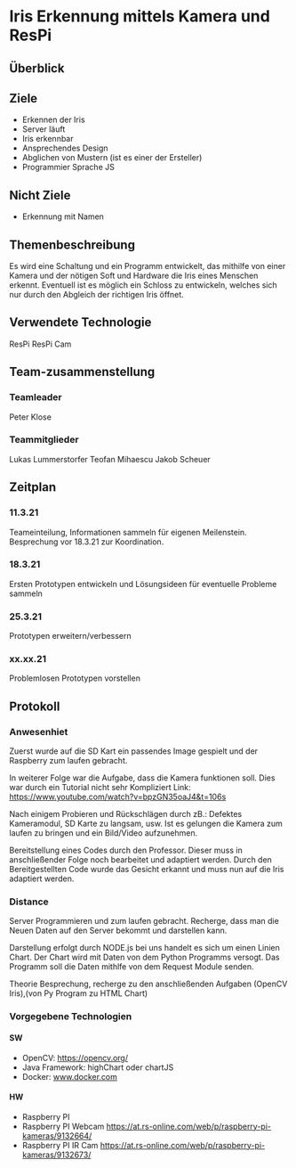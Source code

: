 # Iris Erkennung mittels Kamera und ResPi

## Überblick
### 

## Ziele
* Erkennen der Iris
* Server läuft
* Iris erkennbar
* Ansprechendes Design
* Abglichen von Mustern (ist es einer der Ersteller)
* Programmier Sprache JS

## Nicht Ziele
* Erkennung mit Namen

## Themenbeschreibung
  Es wird eine Schaltung und ein Programm entwickelt, das mithilfe von einer Kamera und der nötigen Soft und Hardware die Iris eines Menschen erkennt.
  Eventuell ist es möglich ein Schloss zu entwickeln, welches sich nur durch den Abgleich der richtigen Iris öffnet.

## Verwendete Technologie
  ResPi
  ResPi Cam
  
## Team-zusammenstellung
### Teamleader
  Peter Klose
### Teammitglieder
  Lukas Lummerstorfer
  Teofan Mihaescu
  Jakob Scheuer
  
## Zeitplan
### 11.3.21
  Teameinteilung, Informationen sammeln für eigenen Meilenstein.
  Besprechung vor 18.3.21 zur Koordination.
### 18.3.21
  Ersten Prototypen entwickeln und Lösungsideen für eventuelle Probleme         sammeln
### 25.3.21
  Prototypen erweitern/verbessern
### xx.xx.21
  Problemlosen Prototypen vorstellen
  
## Protokoll
### Anwesenhiet
Zuerst wurde auf die SD Kart ein passendes Image gespielt und der Raspberry zum laufen gebracht.

In weiterer Folge war die Aufgabe, dass die Kamera funktionen soll. 
Dies war durch ein Tutorial nicht sehr Kompliziert Link: https://www.youtube.com/watch?v=bpzGN35oaJ4&t=106s

Nach einigem Probieren und Rückschlägen durch zB.: Defektes Kameramodul, SD Karte zu langsam, usw. Ist es gelungen die Kamera zum laufen zu bringen und ein Bild/Video aufzunehmen.

Bereitstellung eines Codes durch den Professor. Dieser muss in anschließender Folge noch bearbeitet und adaptiert werden.
Durch den Bereitgestellten Code wurde das Gesicht erkannt und muss nun auf die Iris adaptiert werden.

### Distance
Server Programmieren und zum laufen gebracht.
Recherge, dass man die Neuen Daten auf den Server bekommt und darstellen kann.

Darstellung erfolgt durch NODE.js bei uns handelt es sich um einen Linien Chart.
Der Chart wird mit Daten von dem Python Programms versogt.
  Das Programm soll die Daten mithlfe von dem Request Module senden.
  
  Theorie Besprechung, recherge zu den anschließenden Aufgaben (OpenCV Iris),(von Py Program zu HTML Chart)


### Vorgegebene Technologien
#### SW
- OpenCV: https://opencv.org/
- Java Framework: highChart oder chartJS
- Docker: www.docker.com
#### HW
- Raspberry PI
- Raspberry PI Webcam https://at.rs-online.com/web/p/raspberry-pi-kameras/9132664/
- Raspberry PI IR Cam https://at.rs-online.com/web/p/raspberry-pi-kameras/9132673/


